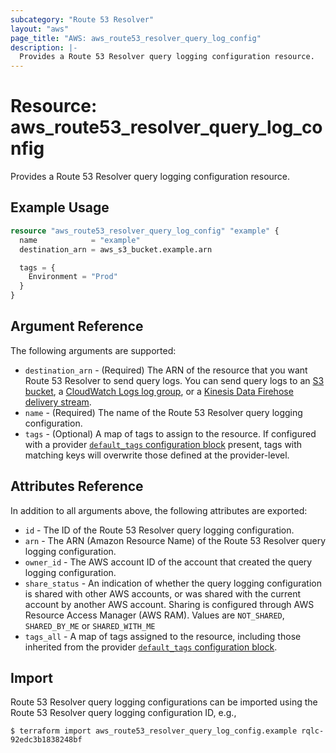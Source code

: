 ```yaml
---
subcategory: "Route 53 Resolver"
layout: "aws"
page_title: "AWS: aws_route53_resolver_query_log_config"
description: |-
  Provides a Route 53 Resolver query logging configuration resource.
---
```


# Resource: aws_route53_resolver_query_log_config

Provides a Route 53 Resolver query logging configuration resource.

## Example Usage

```terraform
resource "aws_route53_resolver_query_log_config" "example" {
  name            = "example"
  destination_arn = aws_s3_bucket.example.arn

  tags = {
    Environment = "Prod"
  }
}
```

## Argument Reference

The following arguments are supported:

* `destination_arn` - (Required) The ARN of the resource that you want Route 53 Resolver to send query logs.
You can send query logs to an [S3 bucket](s3_bucket.html), a [CloudWatch Logs log group](cloudwatch_log_group.html), or a [Kinesis Data Firehose delivery stream](kinesis_firehose_delivery_stream.html).
* `name` - (Required) The name of the Route 53 Resolver query logging configuration.
* `tags` - (Optional) A map of tags to assign to the resource. If configured with a provider [`default_tags` configuration block](https://registry.terraform.io/providers/hashicorp/aws/latest/docs#default_tags-configuration-block) present, tags with matching keys will overwrite those defined at the provider-level.

## Attributes Reference

In addition to all arguments above, the following attributes are exported:

* `id` - The ID of the Route 53 Resolver query logging configuration.
* `arn` - The ARN (Amazon Resource Name) of the Route 53 Resolver query logging configuration.
* `owner_id` - The AWS account ID of the account that created the query logging configuration.
* `share_status` - An indication of whether the query logging configuration is shared with other AWS accounts, or was shared with the current account by another AWS account.
Sharing is configured through AWS Resource Access Manager (AWS RAM).
Values are `NOT_SHARED`, `SHARED_BY_ME` or `SHARED_WITH_ME`
* `tags_all` - A map of tags assigned to the resource, including those inherited from the provider [`default_tags` configuration block](https://registry.terraform.io/providers/hashicorp/aws/latest/docs#default_tags-configuration-block).

## Import

 Route 53 Resolver query logging configurations can be imported using the Route 53 Resolver query logging configuration ID, e.g.,

```
$ terraform import aws_route53_resolver_query_log_config.example rqlc-92edc3b1838248bf
```
